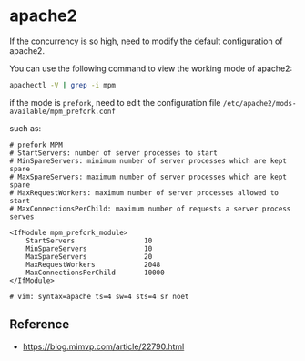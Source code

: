 # apache2

If the concurrency is so high, need to modify the default configuration of apache2.

You can use the following command to view the working mode of apache2:

```bash
apachectl -V | grep -i mpm
```

if the mode is `prefork`, need to edit the configuration file `/etc/apache2/mods-available/mpm_prefork.conf`

such as:

```plain
# prefork MPM
# StartServers: number of server processes to start
# MinSpareServers: minimum number of server processes which are kept spare
# MaxSpareServers: maximum number of server processes which are kept spare
# MaxRequestWorkers: maximum number of server processes allowed to start
# MaxConnectionsPerChild: maximum number of requests a server process serves

<IfModule mpm_prefork_module>
    StartServers                 10
    MinSpareServers              10
    MaxSpareServers              20
    MaxRequestWorkers            2048
    MaxConnectionsPerChild       10000
</IfModule>

# vim: syntax=apache ts=4 sw=4 sts=4 sr noet
```

## Reference

- https://blog.mimvp.com/article/22790.html
